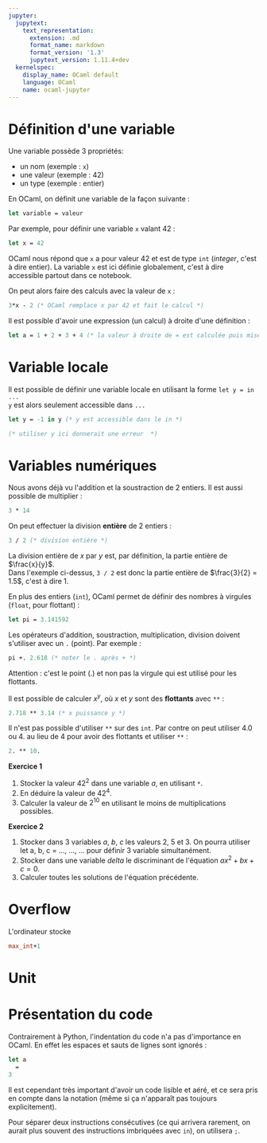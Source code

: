 ```yaml
---
jupyter:
  jupytext:
    text_representation:
      extension: .md
      format_name: markdown
      format_version: '1.3'
      jupytext_version: 1.11.4+dev
  kernelspec:
    display_name: OCaml default
    language: OCaml
    name: ocaml-jupyter
---
```


<!-- #region -->
# Définition d'une variable

Une variable possède 3 propriétés:
- un nom (exemple : `x`)
- une valeur (exemple : 42)
- un type (exemple : entier)

En OCaml, on définit une variable de la façon suivante :
```ocaml
let variable = valeur
```

Par exemple, pour définir une variable `x` valant 42 :
<!-- #endregion -->

```ocaml
let x = 42
```

OCaml nous répond que `x` a pour valeur 42 et est de type `int` (*integer*, c'est à dire entier).
La variable `x` est ici définie globalement, c'est à dire accessible partout dans ce notebook.

On peut alors faire des calculs avec la valeur de `x` :

```ocaml
3*x - 2 (* OCaml remplace x par 42 et fait le calcul *)
```

Il est possible d'avoir une expression (un calcul) à droite d'une définition :

```ocaml
let a = 1 + 2 + 3 + 4 (* la valeur à droite de = est calculée puis mise dans a *)
```

# Variable locale

Il est possible de définir une variable locale en utilisant la forme `let y = in ...`  
`y` est alors seulement accessible dans `...`

```ocaml
let y = -1 in y (* y est accessible dans le in *)
```

```ocaml
(* utiliser y ici donnerait une erreur  *)
```

# Variables numériques

Nous avons déjà vu l'addition et la soustraction de 2 entiers. Il est aussi possible de multiplier :

```ocaml
3 * 14
```

On peut effectuer la division **entière** de 2 entiers :

```ocaml
3 / 2 (* division entière *)
```

La division entière de $x$ par $y$ est, par définition, la partie entière de $\frac{x}{y}$.  
Dans l'exemple ci-dessus, `3 / 2` est donc la partie entière de $\frac{3}{2} = 1.5$, c'est à dire $1$. 


En plus des entiers (`int`), OCaml permet de définir des nombres à virgules (`float`, pour flottant) :

```ocaml
let pi = 3.141592
```

Les opérateurs d'addition, soustraction, multiplication, division doivent s'utiliser avec un `.` (point). Par exemple :

```ocaml
pi +. 2.618 (* noter le . après + *)
```

Attention : c'est le point (.) et non pas la virgule qui est utilisé pour les flottants.





Il est possible de calculer $x^y$, où $x$ et $y$ sont des **flottants** avec `**` :

```ocaml
2.718 ** 3.14 (* x puissance y *)
```

Il n'est pas possible d'utiliser `**` sur des `int`. Par contre on peut utiliser 4.0 ou 4. au lieu de 4 pour avoir des flottants et utiliser `**` : 

```ocaml
2. ** 10.
```

**Exercice 1**
1. Stocker la valeur $42^2$ dans une variable $a$, en utilisant `*`.
2. En déduire la valeur de $42^4$.
3. Calculer la valeur de $2^{10}$ en utilisant le moins de multiplications possibles.


**Exercice 2**

1. Stocker dans 3 variables $a$, $b$, $c$ les valeurs 2, 5 et 3. On pourra utiliser let a, b, c = ..., ..., ... pour définir 3 variable simultanément. 
2. Stocker dans une variable $delta$ le discriminant de l'équation $ax^2 + bx + c = 0$.
3. Calculer toutes les solutions de l'équation précédente.


# Overflow

L'ordinateur stocke 

```ocaml
max_int+1
```

# Unit


# Présentation du code

Contrairement à Python, l'indentation du code n'a pas d'importance en OCaml. En effet les espaces et sauts de lignes sont ignorés :

```ocaml
let a 
  =
3
```

 Il est cependant très important d'avoir un code lisible et aéré, et ce sera pris en compte dans la notation (même si ça n'apparaît pas toujours explicitement).



Pour séparer deux instructions consécutives (ce qui arrivera rarement, on aurait plus souvent des instructions imbriquées avec `in`), on utilisera `;`.
